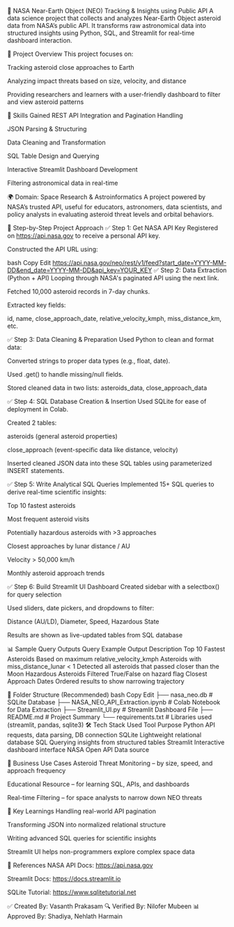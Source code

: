 🚀 NASA Near-Earth Object (NEO) Tracking & Insights using Public API
A data science project that collects and analyzes Near-Earth Object asteroid data from NASA’s public API. It transforms raw astronomical data into structured insights using Python, SQL, and Streamlit for real-time dashboard interaction.

📌 Project Overview
This project focuses on:

Tracking asteroid close approaches to Earth

Analyzing impact threats based on size, velocity, and distance

Providing researchers and learners with a user-friendly dashboard to filter and view asteroid patterns

🧠 Skills Gained
REST API Integration and Pagination Handling

JSON Parsing & Structuring

Data Cleaning and Transformation

SQL Table Design and Querying

Interactive Streamlit Dashboard Development

Filtering astronomical data in real-time

🌍 Domain: Space Research & Astroinformatics
A project powered by NASA’s trusted API, useful for educators, astronomers, data scientists, and policy analysts in evaluating asteroid threat levels and orbital behaviors.

🔧 Step-by-Step Project Approach
✅ Step 1: Get NASA API Key
Registered on https://api.nasa.gov to receive a personal API key.

Constructed the API URL using:

bash
Copy
Edit
https://api.nasa.gov/neo/rest/v1/feed?start_date=YYYY-MM-DD&end_date=YYYY-MM-DD&api_key=YOUR_KEY
✅ Step 2: Data Extraction (Python + API)
Looping through NASA's paginated API using the next link.

Fetched 10,000 asteroid records in 7-day chunks.

Extracted key fields:

id, name, close_approach_date, relative_velocity_kmph, miss_distance_km, etc.

✅ Step 3: Data Cleaning & Preparation
Used Python to clean and format data:

Converted strings to proper data types (e.g., float, date).

Used .get() to handle missing/null fields.

Stored cleaned data in two lists: asteroids_data, close_approach_data

✅ Step 4: SQL Database Creation & Insertion
Used SQLite for ease of deployment in Colab.

Created 2 tables:

asteroids (general asteroid properties)

close_approach (event-specific data like distance, velocity)

Inserted cleaned JSON data into these SQL tables using parameterized INSERT statements.

✅ Step 5: Write Analytical SQL Queries
Implemented 15+ SQL queries to derive real-time scientific insights:

Top 10 fastest asteroids

Most frequent asteroid visits

Potentially hazardous asteroids with >3 approaches

Closest approaches by lunar distance / AU

Velocity > 50,000 km/h

Monthly asteroid approach trends

✅ Step 6: Build Streamlit UI Dashboard
Created sidebar with a selectbox() for query selection

Used sliders, date pickers, and dropdowns to filter:

Distance (AU/LD), Diameter, Speed, Hazardous State

Results are shown as live-updated tables from SQL database

📊 Sample Query Outputs
Query Example	Output Description
Top 10 Fastest Asteroids	Based on maximum relative_velocity_kmph
Asteroids with miss_distance_lunar < 1	Detected all asteroids that passed closer than the Moon
Hazardous Asteroids	Filtered True/False on hazard flag
Closest Approach Dates	Ordered results to show narrowing trajectory

📁 Folder Structure (Recommended)
bash
Copy
Edit
├── nasa_neo.db                     # SQLite Database
├── NASA_NEO_API_Extraction.ipynb  # Colab Notebook for Data Extraction
├── Streamlit_UI.py                # Streamlit Dashboard File
├── README.md                      # Project Summary
└── requirements.txt               # Libraries used (streamlit, pandas, sqlite3)
🛠 Tech Stack Used
Tool	Purpose
Python	API requests, data parsing, DB connection
SQLite	Lightweight relational database
SQL	Querying insights from structured tables
Streamlit	Interactive dashboard interface
NASA Open API	Data source

🎯 Business Use Cases
Asteroid Threat Monitoring – by size, speed, and approach frequency

Educational Resource – for learning SQL, APIs, and dashboards

Real-time Filtering – for space analysts to narrow down NEO threats

🧩 Key Learnings
Handling real-world API pagination

Transforming JSON into normalized relational structure

Writing advanced SQL queries for scientific insights

Streamlit UI helps non-programmers explore complex space data

📎 References
NASA API Docs: https://api.nasa.gov

Streamlit Docs: https://docs.streamlit.io

SQLite Tutorial: https://www.sqlitetutorial.net

✅ Created By: Vasanth Prakasam
🔍 Verified By: Nilofer Mubeen
📊 Approved By: Shadiya, Nehlath Harmain
